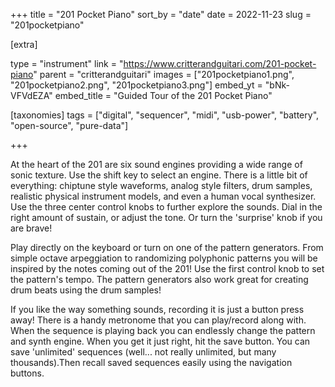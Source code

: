 +++
title = "201 Pocket Piano"
sort_by = "date"
date = 2022-11-23
slug = "201pocketpiano"

[extra]

type = "instrument"
link = "https://www.critterandguitari.com/201-pocket-piano"
parent = "critterandguitari"
images = ["201pocketpiano1.png", "201pocketpiano2.png", "201pocketpiano3.png"]
embed_yt = "bNk-VFVdEZA"
embed_title = "Guided Tour of the 201 Pocket Piano"

[taxonomies]
tags = ["digital", "sequencer", "midi", "usb-power", "battery", "open-source", "pure-data"]

+++

At the heart of the 201 are six sound engines providing a wide range of sonic texture. Use the shift key to select an engine. There is a little bit of everything: chiptune style waveforms, analog style filters, drum samples, realistic physical instrument models, and even a human vocal synthesizer. Use the three center control knobs to further explore the sounds. Dial in the right amount of sustain, or adjust the tone. Or turn the 'surprise' knob if you are brave!

Play directly on the keyboard or turn on one of the pattern generators. From simple octave arpeggiation to randomizing polyphonic patterns you will be inspired by the notes coming out of the 201! Use the first control knob to set the pattern's tempo.
The pattern generators also work great for creating drum beats using the drum samples!

If you like the way something sounds, recording it is just a button press away! There is a handy metronome that you can play/record along with. When the sequence is playing back you can endlessly change the pattern and synth engine. When you get it just right, hit the save button. You can save 'unlimited' sequences (well... not really unlimited, but many thousands).Then recall saved sequences easily using the navigation buttons.

